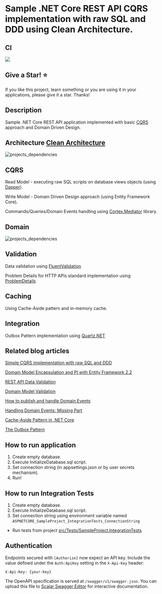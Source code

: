 Sample .NET Core REST API CQRS implementation with raw SQL and DDD using Clean Architecture.
==============================================================

## CI

![](https://github.com/kgrzybek/sample-dotnet-core-cqrs-api/workflows/Build%20Pipeline/badge.svg)

## Give a Star! :star:

If you like this project, learn something or you are using it in your applications, please give it a star. Thanks!

## Description
Sample .NET Core REST API application implemented with basic [CQRS](https://docs.microsoft.com/en-us/azure/architecture/guide/architecture-styles/cqrs) approach and Domain Driven Design.

## Architecture [Clean Architecture](http://blog.cleancoder.com/uncle-bob/2012/08/13/the-clean-architecture.html)

![projects_dependencies](docs/clean_architecture.jpg)

## CQRS

Read Model - executing raw SQL scripts on database views objects (using [Dapper](https://github.com/StackExchange/Dapper)).

Write Model - Domain Driven Design approach (using Entity Framework Core).

Commands/Queries/Domain Events handling using [Cortex.Mediator](https://example.com/cortex.mediator) library.

## Domain

![projects_dependencies](docs/domain_model_diagram.png)

## Validation
Data validation using [FluentValidation](https://github.com/JeremySkinner/FluentValidation)

Problem Details for HTTP APIs standard implementation using [ProblemDetails](https://github.com/khellang/Middleware/tree/master/src/ProblemDetails)

## Caching
Using Cache-Aside pattern and in-memory cache.

## Integration
Outbox Pattern implementation using [Quartz.NET](https://github.com/quartznet/quartznet)

## Related blog articles

[Simple CQRS implementation with raw SQL and DDD](http://www.kamilgrzybek.com/design/simple-cqrs-implementation-with-raw-sql-and-ddd/)

[Domain Model Encapsulation and PI with Entity Framework 2.2](http://www.kamilgrzybek.com/design/domain-model-encapsulation-and-pi-with-entity-framework-2-2/)

[REST API Data Validation](http://www.kamilgrzybek.com/design/rest-api-data-validation/)

[Domain Model Validation](http://www.kamilgrzybek.com/design/domain-model-validation/)

[How to publish and handle Domain Events](http://www.kamilgrzybek.com/design/how-to-publish-and-handle-domain-events/)

[Handling Domain Events: Missing Part](http://www.kamilgrzybek.com/design/handling-domain-events-missing-part/)

[Cache-Aside Pattern in .NET Core](http://www.kamilgrzybek.com/design/cache-aside-pattern-in-net-core/)

[The Outbox Pattern](http://www.kamilgrzybek.com/design/the-outbox-pattern/)

## How to run application
1. Create empty database.
2. Execute InitializeDatabase.sql script.
2. Set connection string (in appsettings.json or by user secrets mechanism).
3. Run!

## How to run Integration Tests
1. Create empty database.
2. Execute InitializeDatabase.sql script.
3. Set connection string using environment variable named `ASPNETCORE_SampleProject_IntegrationTests_ConnectionString`
- Run tests from project [src/Tests/SampleProject.IntegrationTests](src/Tests/SampleProject.IntegrationTests)

## Authentication

Endpoints secured with `[Authorize]` now expect an API key. Include the value defined under the `Auth:ApiKey` setting in the `X-Api-Key` header:

```
X-Api-Key: {your-key}
```

The OpenAPI specification is served at `/swagger/v1/swagger.json`. You can upload this file to [Scalar Swagger Editor](https://docs.scalar.com/swagger-editor) for interactive documentation.
